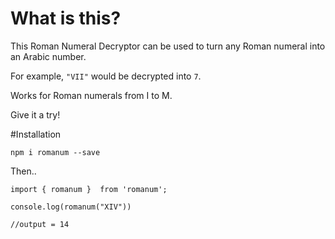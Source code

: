 # What is this?

This Roman Numeral Decryptor can be used to turn any Roman numeral into an Arabic number. 

For example, `"VII"` would be decrypted into `7`.

Works for Roman numerals from I to M.

Give it a try!

#Installation

`npm i romanum --save`

Then..

```
import { romanum }  from 'romanum';

console.log(romanum("XIV"))

//output = 14
```